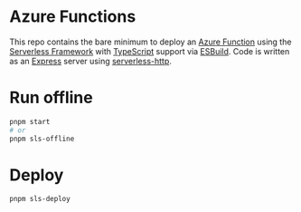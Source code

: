 # Azure Functions

This repo contains the bare minimum to deploy an [Azure Function](https://learn.microsoft.com/en-us/azure/azure-functions/functions-overview) using the [Serverless Framework](https://www.serverless.com/) with
[TypeScript](https://www.typescriptlang.org/) support via [ESBuild](https://esbuild.github.io/). Code is written as an [Express](https://expressjs.com/) server using [serverless-http](https://www.npmjs.com/package/serverless-http).

# Run offline

```bash
pnpm start
# or
pnpm sls-offline
```

# Deploy
```bash
pnpm sls-deploy
```
